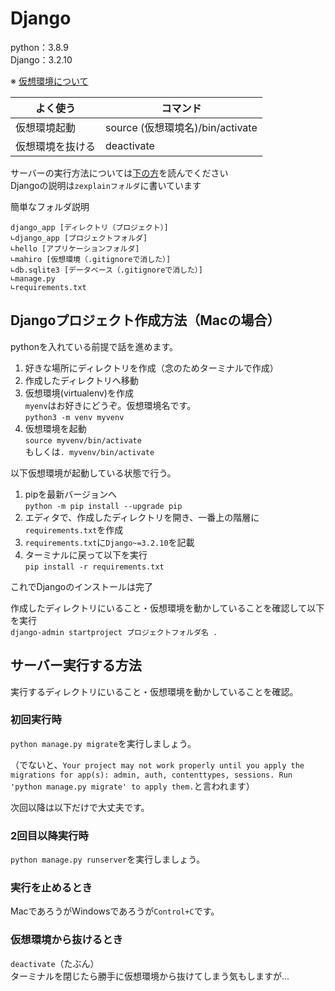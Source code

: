 # Django

python：3.8.9  
Django：3.2.10

※ [仮想環境について](https://acokikoy.hatenablog.com/entry/2019/09/14/141128)

|よく使う|コマンド|
|---|---|
|仮想環境起動|source (仮想環境名)/bin/activate|
|仮想環境を抜ける|deactivate|

サーバーの実行方法については[下の方](#anc1)を読んでください  
Djangoの説明は`zexplainフォルダ`に書いています  

簡単なフォルダ説明
```
django_app [ディレクトリ（プロジェクト）]
∟django_app [プロジェクトフォルダ]
∟hello [アプリケーションフォルダ]
∟mahiro [仮想環境（.gitignoreで消した）]
∟db.sqlite3 [データベース（.gitignoreで消した）]
∟manage.py
∟requirements.txt
```

## Djangoプロジェクト作成方法（Macの場合）
pythonを入れている前提で話を進めます。  
1. 好きな場所にディレクトリを作成（念のためターミナルで作成）
1. 作成したディレクトリへ移動
1. 仮想環境(virtualenv)を作成  
`myenv`はお好きにどうぞ。仮想環境名です。  
`python3 -m venv myvenv`
1. 仮想環境を起動  
`source myvenv/bin/activate`  
もしくは`. myvenv/bin/activate`  

以下仮想環境が起動している状態で行う。  
1. pipを最新バージョンへ  
`python -m pip install --upgrade pip`
1. エディタで、作成したディレクトリを開き、一番上の階層に`requirements.txt`を作成
1. `requirements.txt`に`Django~=3.2.10`を記載
1. ターミナルに戻って以下を実行  
`pip install -r requirements.txt`  

これでDjangoのインストールは完了

作成したディレクトリにいること・仮想環境を動かしていることを確認して以下を実行  
`django-admin startproject プロジェクトフォルダ名 .`

<a id="anc1"></a>

## サーバー実行する方法
実行するディレクトリにいること・仮想環境を動かしていることを確認。  

### 初回実行時
`python manage.py migrate`を実行しましょう。  

（でないと、`Your project may not work properly until you apply the migrations for app(s): admin, auth, contenttypes, sessions.
Run 'python manage.py migrate' to apply them.`と言われます）  

次回以降は以下だけで大丈夫です。  

### 2回目以降実行時
`python manage.py runserver`を実行しましょう。  

### 実行を止めるとき
MacであろうがWindowsであろうが`Control+C`です。  

### 仮想環境から抜けるとき
`deactivate`（たぶん）  
ターミナルを閉じたら勝手に仮想環境から抜けてしまう気もしますが...

